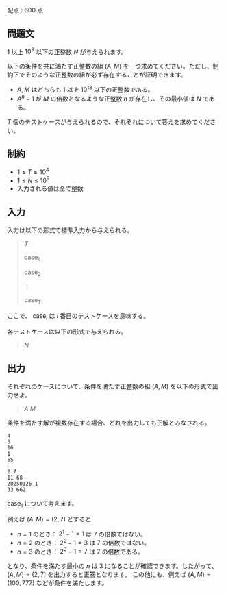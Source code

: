 配点 : $600$ 点

## 問題文

$1$ 以上 $10^9$ 以下の正整数 $N$ が与えられます。

以下の条件を共に満たす正整数の組 $(A,M)$ を一つ求めてください。ただし、制約下でそのような正整数の組が必ず存在することが証明できます。

- $A,M$ はどちらも $1$ 以上 $10^{18}$ 以下の正整数である。
- $A^n-1$ が $M$ の倍数となるような正整数 $n$ が存在し、その最小値は $N$ である。

$T$ 個のテストケースが与えられるので、それぞれについて答えを求めてください。

## 制約

- $1\le T\le 10^4$
- $1\le N\le 10^9$
- 入力される値は全て整数

## 入力

入力は以下の形式で標準入力から与えられる。

> $T$
> 
> $\text{case}_1$
> 
> $\text{case}_2$
> 
> $\vdots$
> 
> $\text{case}_T$

ここで、 $\text{case}_i$ は $i$ 番目のテストケースを意味する。

各テストケースは以下の形式で与えられる。

> $N$

## 出力

それぞれのケースについて、条件を満たす正整数の組 $(A,M)$ を以下の形式で出力せよ。

> $A$ $M$

条件を満たす解が複数存在する場合、どれを出力しても正解とみなされる。

```input1
4
3
16
1
55
```

```output1
2 7
11 68
20250126 1
33 662
```

$\text{case}_1$ について考えます。

例えば $(A,M)=(2,7)$ とすると

- $n=1$ のとき： $2^1-1=1$ は $7$ の倍数ではない。
- $n=2$ のとき： $2^2-1=3$ は $7$ の倍数ではない。
- $n=3$ のとき： $2^3-1=7$ は $7$ の倍数である。

となり、条件を満たす最小の $n$ は $3$ になることが確認できます。したがって、 $(A,M)=(2,7)$ を出力すると正答となります。
この他にも、例えば $(A,M)=(100,777)$ などが条件を満たします。